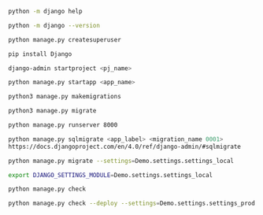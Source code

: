 

```bash
python -m django help
```
```bash
python -m django --version
```
```bash
python manage.py createsuperuser
```
```bash
pip install Django
```
```bash
django-admin startproject <pj_name>
```
```bash
python manage.py startapp <app_name>
```

```bash
python3 manage.py makemigrations
```
```bash
python3 manage.py migrate
```
```bash
python manage.py runserver 8000
```
```bash
python manage.py sqlmigrate <app_label> <migration_name 0001>
https://docs.djangoproject.com/en/4.0/ref/django-admin/#sqlmigrate
```

```bash
python manage.py migrate --settings=Demo.settings.settings_local
```
```bash
export DJANGO_SETTINGS_MODULE=Demo.settings.settings_local
```
```bash
python manage.py check
```
```bash
python manage.py check --deploy --settings=Demo.settings.settings_prod
```